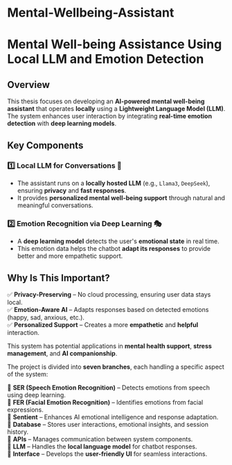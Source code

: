 # Mental-Wellbeing-Assistant

# Mental Well-being Assistance Using Local LLM and Emotion Detection

## Overview  
This thesis focuses on developing an **AI-powered mental well-being assistant** that operates **locally** using a **Lightweight Language Model (LLM)**. The system enhances user interaction by integrating **real-time emotion detection** with **deep learning models**.  

## Key Components  

### 1️⃣ Local LLM for Conversations 🤖  
- The assistant runs on a **locally hosted LLM** (e.g., `Llama3`, `DeepSeek`), ensuring **privacy** and **fast responses**.  
- It provides **personalized mental well-being support** through natural and meaningful conversations.  

### 2️⃣ Emotion Recognition via Deep Learning 🎭  
- A **deep learning model** detects the user's **emotional state** in real time.  
- This emotion data helps the chatbot **adapt its responses** to provide better and more empathetic support.  

## Why Is This Important?  

✅ **Privacy-Preserving** – No cloud processing, ensuring user data stays local.  
✅ **Emotion-Aware AI** – Adapts responses based on detected emotions (happy, sad, anxious, etc.).  
✅ **Personalized Support** – Creates a more **empathetic** and **helpful** interaction.  

This system has potential applications in **mental health support**, **stress management**, and **AI companionship**.  

The project is divided into **seven branches**, each handling a specific aspect of the system:  

🔹 **SER (Speech Emotion Recognition)** – Detects emotions from speech using deep learning.  
🔹 **FER (Facial Emotion Recognition)** – Identifies emotions from facial expressions.  
🔹 **Sentient** – Enhances AI emotional intelligence and response adaptation.  
🔹 **Database** – Stores user interactions, emotional insights, and session history.  
🔹 **APIs** – Manages communication between system components.  
🔹 **LLM** – Handles the **local language model** for chatbot responses.  
🔹 **Interface** – Develops the **user-friendly UI** for seamless interactions.
